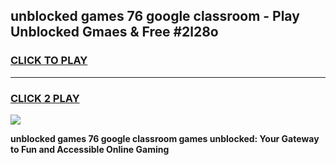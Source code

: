 
## unblocked games 76 google classroom - Play Unblocked Gmaes & Free #2l28o
<h3>
<a href="https://news.freeplayer.one?title=unblocked_games_76_google_classroom&ref=26F">CLICK TO PLAY</a></h3>
<hr>

<h3>
<a href="https://news.freeplayer.one?title=unblocked_games_76_google_classroom&ref=26F">CLICK 2 PLAY</a>
  
</h3>

<a href="https://news.freeplayer.one?title=unblocked_games_76_google_classroom&ref=26F/"><img src="https://clearcache.store/games.png"></a>


**unblocked games 76 google classroom games unblocked: Your Gateway to Fun and Accessible Online Gaming**
